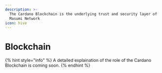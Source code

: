 ```yaml
---
description: >-
  The Cardano Blockchain is the underlying trust and security layer of the
  Masumi Network
icon: hive
---
```


# Blockchain

{% hint style="info" %}
A detailed explaination of the role of the Cardano Blockchain is coming soon.
{% endhint %}
